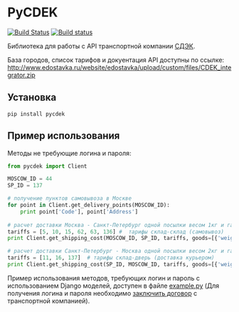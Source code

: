 # PyCDEK
[![Build Status](https://travis-ci.org/onrik/pycdek.svg?branch=master)](https://travis-ci.org/onrik/pycdek)
[![Build status](https://ci.appveyor.com/api/projects/status/nqfjljevt7cueqx7/branch/master?svg=true)](https://ci.appveyor.com/project/Vitallium/pycdek/branch/master)

Библиотека для работы с API транспортной компании [СДЭК](http://cdek.ru/).

База городов, список тарифов и докуентация API доступны по ссылке: http://www.edostavka.ru/website/edostavka/upload/custom/files/CDEK_integrator.zip

## Установка

```
pip install pycdek
```

## Пример использования
Методы не требующие логина и пароля:

```python
from pycdek import Client

MOSCOW_ID = 44
SP_ID = 137

# получение пунктов самовывоза в Москве
for point in Client.get_delivery_points(MOSCOW_ID):
    print point['Code'], point['Address']
    
# расчет доставки Москва - Санкт-Петербург одной посылки весом 1кг и габаритами (см) 50x10x20
tariffs = [5, 10, 15, 62, 63, 136] #  тарифы склад-склад (самовывоз)
print Client.get_shipping_cost(MOSCOW_ID, SP_ID, tariffs, goods=[{'weight': 1, 'length': 50, 'width': 10, 'height': 20}])

# расчет доставки Санкт-Петербург - Москва одной посылки весом 2кг и габаритами (см) 100x10x20
tariffs = [11, 16, 137]  # тарифы склад-дверь (доставка курьером)
print Client.get_shipping_cost(SP_ID, MOSCOW_ID, tariffs, goods=[{'weight': 2, 'length': 100, 'width': 10, 'height': 20}])
```

Пример использования методов, требующих логин и пароль с использованием Django моделей, доступен в файле [example.py](example.py) (Для получения логина и пароля необходимо [заключить договор](http://www.edostavka.ru/reglament.html) с транспортной компанией).
